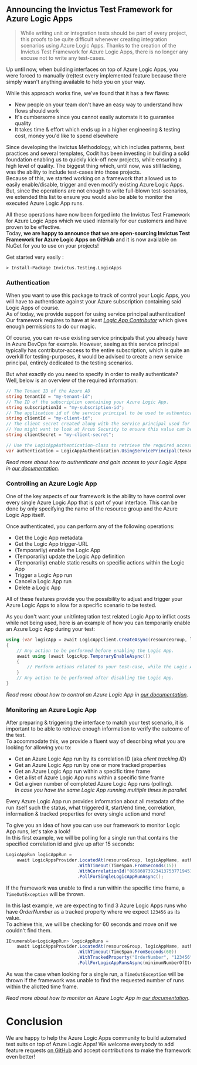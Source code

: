 Announcing the Invictus Test Framework for Azure Logic Apps
--
>While writing unit or integration tests should be part of every project, this proofs to be quite difficult whenever creating integration scenarios using Azure Logic Apps.
>Thanks to the creation of the Invictus Test Framework for Azure Logic Apps, there is no longer any excuse not to write any test-cases.

Up until now, when building interfaces on top of Azure Logic Apps, you were forced to manually (re)test every implemented feature because there simply wasn't anything available to help you on your way.  

While this approach works fine, we've found that it has a few flaws:  
- New people on your team don't have an easy way to understand how flows should work  
- It's cumbersome since you cannot easily automate it to guarantee quality  
- It takes time & effort which ends up in a higher engineering & testing cost, money you'd like to spend elsewhere  

Since developing the Invictus Methodology, which includes patterns, best practices and several templates, Codit has been investing in building a solid foundation enabling us to quickly kick-off new projects, while ensuring a high level of quality. The biggest thing which, until now, was still lacking, was the ability to include test-cases into those projects.  
Because of this, we started working on a framework that allowed us to easily enable/disable, trigger and even modify existing Azure Logic Apps. But, since the operations are not enough to write full-blown test-scenarios, we extended this list to ensure you would also be able to monitor the executed Azure Logic App runs.  

All these operations have now been forged into the Invictus Test Framework for Azure Logic Apps which we used internally for our customers and have proven to be effective.  
Today, **we are happy to announce that we are open-sourcing Invictus Test Framework for Azure Logic Apps on GitHub** and it is now available on NuGet for you to use on your projects!  

Get started very easily :  
```shell
> Install-Package Invictus.Testing.LogicApps
```

### Authentication
When you want to use this package to track of control your Logic Apps, you will have to authenticate against your Azure subscription containing said Logic Apps of course.  
As of today, we provide support for using service principal authentication! Our framework requires to have at least [*Logic App Contributor*](https://docs.microsoft.com/en-us/azure/role-based-access-control/built-in-roles#logic-app-contributor) which gives enough permissions to do our magic.  

Of course, you can re-use existing service principals that you already have in Azure DevOps for example. However, seeing as this service principal typically has contributor-access to the entire subscription, which is quite an overkill for testing-purposes, it would be advised to create a new service principal, entirely dedicated to the testing scenarios.  

But what exactly do you need to specify in order to really authenticate?  
Well, below is an overview of the required information:

```csharp
// The Tenant ID of the Azure AD
string tenantId = "my-tenant-id";
// The ID of the subscription containing your Azure Logic App.
string subscriptionId = "my-subscription-id";
// The application id of the service principal to be used to authenticate.
string clientId = "my-client-id";
// The client secret created along with the service principal used for authentication.
// You might want to look at Arcus Security to ensure this value can be stored in Azure Key Vault instead
string clientSecret = "my-client-secret";

// Use the LogicAppAuthentication-class to retrieve the required access token.
var authentication = LogicAppAuthentication.UsingServicePrincipal(tenantId, subscriptionId, clientId, clientSecret);
```

*Read more about how to authenticate and gain access to your Logic Apps in [our documentation](https://invictus-integration.github.io/testing-framework/#/logic-apps/authentication).*  

### Controlling an Azure Logic App

One of the key aspects of our framework is the ability to have control over every single Azure Logic App that is part of your interface. This can be done by only specifying the name of the resource group and the Azure Logic App itself.   

Once authenticated, you can perform any of the following operations:  
- Get the Logic App metadata  
- Get the Logic App trigger-URL  
- (Temporarily) enable the Logic App  
- (Temporarily) update the Logic App definition  
- (Temporarily) enable static results on specific actions within the Logic App  
- Trigger a Logic App run  
- Cancel a Logic App run  
- Delete a Logic App  

All of these features provide you the possibility to adjust and trigger your Azure Logic Apps to allow for a specific scenario to be tested.  

As you don't want your unit/integration test related Logic App to inflict costs while not being used, here is an example of how you can temporarily enable an Azure Logic App during your test:  
```csharp
using (var logicApp = await LogicAppClient.CreateAsync(resourceGroup, logicAppName, authentication))
{
    // Any action to be performed before enabling the Logic App.
    await using (await logicApp.TemporaryEnableAsync())
    {
        // Perform actions related to your test-case, while the Logic App is enabled.
    }
    // Any action to be performed after disabling the Logic App.
}
```

*Read more about how to control an Azure Logic App in [our documentation](https://invictus-integration.github.io/testing-framework/#/logic-apps/control-single-logicapp).*  

### Monitoring an Azure Logic App

After preparing & triggering the interface to match your test scenario, it is important to be able to retrieve enough information to verify the outcome of the test.  
To accommodate this, we provide a fluent way of describing what you are looking for allowing you to:  
- Get an Azure Logic App run by its correlation ID (aka *client tracking ID*)
- Get an Azure Logic App run by one or more tracked properties
- Get an Azure Logic App run within a specific time frame  
- Get a list of Azure Logic App runs within a specific time frame
- Get a given number of completed Azure Logic App runs (polling).   
  *In case you have the same Logic App running multiple times in parallel.* 

Every Azure Logic App run provides information about all metadata of the run itself such the status, what triggered it, start/end time, correlation, information & tracked properties for every single action and more!  

To give you an idea of how you can use our framework to monitor Logic App runs, let's take a look!  
In this first example, we will be polling for a single run that contains the specified correlation id and give up after 15 seconds:
```csharp
LogicAppRun logicAppRun =
    await LogicAppsProvider.LocatedAt(resourceGroup, logicAppName, authentication)
                           .WithTimeout(TimeSpan.FromSeconds(15))
                           .WithCorrelationId("08586073923413753771945113291CU110")
                           .PollForSingleLogicAppRunAsync();
```
If the framework was unable to find a run within the specific time frame, a `TimeOutException` will be thrown.

In this last example, we are expecting to find 3 Azure Logic Apps runs who have _OrderNumber_ as a tracked property where we expect `123456` as its value.  
To achieve this, we will be checking for 60 seconds and move on if we couldn't find them.  
```csharp
IEnumerable<LogicAppRun> logicAppRuns =
    await LogicAppsProvider.LocatedAt(resourceGroup, logicAppName, authentication)
                           .WithTimeout(TimeSpan.FromSeconds(60))
                           .WithTrackedProperty("OrderNumber", "123456")
                           .PollForLogicAppRunsAsync(minimumNumberOfItems: 3);
```
As was the case when looking for a single run, a `TimeOutException` will be thrown if the framework was unable to find the requested number of runs within the allotted time frame.


*Read more about how to monitor an Azure Logic App in [our documentation](https://invictus-integration.github.io/testing-framework/#/logic-apps/polling-logicapp-runs).*  


# Conclusion
We are happy to help the Azure Logic Apps community to build automated test suits on top of Azure Logic Apps! We welcome everybody to add feature requests [on GitHub](https://github.com/invictus-integration/testing-framework/) and accept contributions to make the framework even better!

